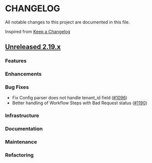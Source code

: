 # CHANGELOG
All notable changes to this project are documented in this file.

Inspired from [Keep a Changelog](https://keepachangelog.com/en/1.1.0/)

## [Unreleased 2.19.x](https://github.com/opensearch-project/flow-framework/compare/2.18...2.x)
### Features
### Enhancements
### Bug Fixes
- Fix Config parser does not handle tenant_id field ([#1096](https://github.com/opensearch-project/flow-framework/pull/1096))
- Better handling of Workflow Steps with Bad Request status ([#1190](https://github.com/opensearch-project/flow-framework/pull/1190))

### Infrastructure
### Documentation
### Maintenance
### Refactoring
